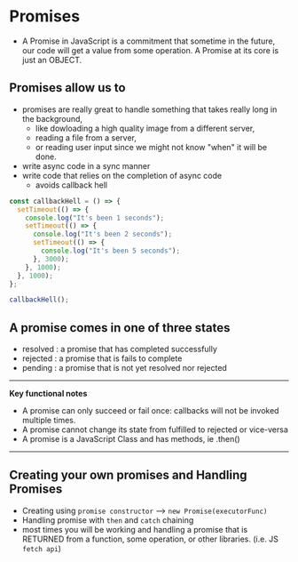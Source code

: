 # Promises
- A Promise in JavaScript is a commitment that sometime in the future, our code will get a value from some operation. A Promise at its core is just an OBJECT.

## Promises allow us to
- promises are really great to handle something that takes really long in the background, 
  - like dowloading a high quality image from a different server,
  - reading a file from a server,
  - or reading user input since we might not know "when" it will be done. 
- write async code in a sync manner
- write code that relies on the completion of async code
  - avoids callback hell


```js
const callbackHell = () => {
  setTimeout(() => {
    console.log("It's been 1 seconds");
    setTimeout(() => {
      console.log("It's been 2 seconds");
      setTimeout(() => {
        console.log("It's been 5 seconds");
      }, 3000);
    }, 1000);
  }, 1000);
};

callbackHell();
```

## A promise comes in one of three states

- resolved : a promise that has completed successfully
- rejected : a promise that is fails to complete
- pending : a promise that is not yet resolved nor rejected

---
**Key functional notes**
- A promise can only succeed or fail once: callbacks will not be invoked multiple times.
- A promise cannot change its state from fulfilled to rejected or vice-versa
- A promise is a JavaScript Class and has methods, ie .then()

---

## Creating your own promises and Handling Promises
- Creating using `promise constructor` --> `new Promise(executorFunc)`
- Handling promise with `then` and `catch` chaining
- most times you will be working and handling a promise that is RETURNED from a function, some operation, or other libraries. (i.e. JS `fetch api`)

